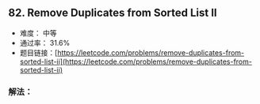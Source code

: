 ## 82. Remove Duplicates from Sorted List II


- 难度： 中等
- 通过率： 31.6%
- 题目链接：[https://leetcode.com/problems/remove-duplicates-from-sorted-list-ii](https://leetcode.com/problems/remove-duplicates-from-sorted-list-ii)



### 解法：